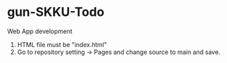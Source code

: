 # gun-SKKU-Todo

Web App development

1. HTML file must be "index.html"
2. Go to repository setting -> Pages and change source to main and save.
